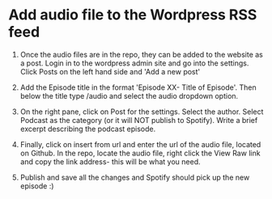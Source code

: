 # Add audio file to the Wordpress RSS feed
1. Once the audio files are in the repo, they can be added to the website as a post.
Login in to the wordpress admin site and go into the settings. Click Posts on the left hand side and 'Add a new post'

2. Add the Episode title in the format 'Episode XX- Title of Episode'. Then below the title type /audio and select the audio dropdown option.

3. On the right pane, click on Post for the settings. Select the author. Select Podcast as the category (or it will NOT publish to Spotify). Write a brief excerpt describing the podcast episode.

4. Finally, click on insert from url and enter the url of the audio file, located on Github. In the repo, locate the audio file, right click the View Raw link and copy the link address- this will be what you need.

5. Publish and save all the changes and Spotify should pick up the new episode :)
